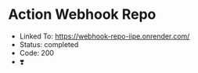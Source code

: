 # Action Webhook Repo
- Linked To: https://webhook-repo-iipe.onrender.com/
- Status: completed
- Code: 200
- ❣️
